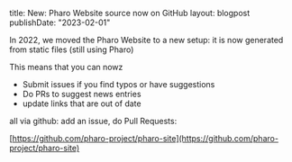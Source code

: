 title: New: Pharo Website source now on GitHub
layout: blogpost
publishDate: "2023-02-01"

In 2022, we moved the Pharo Website to a new setup: it is now generated from static files (still using Pharo)


This means that you can nowz
- Submit issues if you find typos or have suggestions
- Do PRs to suggest news entries
- update links that are out of date

all via github: add an issue, do Pull Requests:

[https://github.com/pharo-project/pharo-site](https://github.com/pharo-project/pharo-site)
